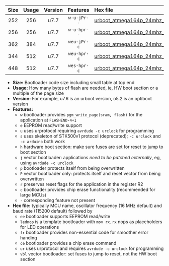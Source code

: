 |Size|Usage|Version|Features|Hex file|
|:-:|:-:|:-:|:-:|:--|
|252|256|u7.7|`w-u-jPr--`|[urboot_atmega164p_24mhz_230400bps_lednop_ur_vbl.hex](https://raw.githubusercontent.com/stefanrueger/urboot.hex/main/mcus/atmega164p/fcpu_24mhz/230400_bps/urboot_atmega164p_24mhz_230400bps_lednop_ur_vbl.hex)|
|256|256|u7.7|`w-u-hpr--`|[urboot_atmega164p_24mhz_230400bps_lednop_fr_ur.hex](https://raw.githubusercontent.com/stefanrueger/urboot.hex/main/mcus/atmega164p/fcpu_24mhz/230400_bps/urboot_atmega164p_24mhz_230400bps_lednop_fr_ur.hex)|
|362|384|u7.7|`weu-jPr-c`|[urboot_atmega164p_24mhz_230400bps_ee_lednop_fr_ce_ur_vbl.hex](https://raw.githubusercontent.com/stefanrueger/urboot.hex/main/mcus/atmega164p/fcpu_24mhz/230400_bps/urboot_atmega164p_24mhz_230400bps_ee_lednop_fr_ce_ur_vbl.hex)|
|344|512|u7.7|`weu-hpr-c`|[urboot_atmega164p_24mhz_230400bps_ee_lednop_fr_ce_ur.hex](https://raw.githubusercontent.com/stefanrueger/urboot.hex/main/mcus/atmega164p/fcpu_24mhz/230400_bps/urboot_atmega164p_24mhz_230400bps_ee_lednop_fr_ce_ur.hex)|
|448|512|u7.7|`wes-hpr-c`|[urboot_atmega164p_24mhz_230400bps_ee_lednop_fr_ce.hex](https://raw.githubusercontent.com/stefanrueger/urboot.hex/main/mcus/atmega164p/fcpu_24mhz/230400_bps/urboot_atmega164p_24mhz_230400bps_ee_lednop_fr_ce.hex)|

- **Size:** Bootloader code size including small table at top end
- **Usage:** How many bytes of flash are needed, ie, HW boot section or a multiple of the page size
- **Version:** For example, u7.6 is an urboot version, o5.2 is an optiboot version
- **Features:**
  + `w` bootloader provides `pgm_write_page(sram, flash)` for the application at `FLASHEND-4+1`
  + `e` EEPROM read/write support
  + `u` uses urprotocol requiring `avrdude -c urclock` for programming
  + `s` uses skeleton of STK500v1 protocol (deprecated); `-c urclock` and `-c arduino` both work
  + `h` hardware boot section: make sure fuses are set for reset to jump to boot section
  + `j` vector bootloader: applications *need to be patched externally*, eg, using `avrdude -c urclock`
  + `p` bootloader protects itself from being overwritten
  + `P` vector bootloader only: protects itself and reset vector from being overwritten
  + `r` preserves reset flags for the application in the register R2
  + `c` bootloader provides chip erase functionality (recommended for large MCUs)
  + `-` corresponding feature not present
- **Hex file:** typically MCU name, oscillator frequency (16 MHz default) and baud rate (115200 default) followed by
  + `ee` bootloader supports EEPROM read/write
  + `lednop` is a template bootloader with `mov rx,rx` nops as placeholders for LED operations
  + `fr` bootloader provides non-essential code for smoother error handing
  + `ce` bootloader provides a chip erase command
  + `ur` uses urprotocol and requires `avrdude -c urclock` for programming
  + `vbl` vector bootloader: set fuses to jump to reset, not the HW boot section
